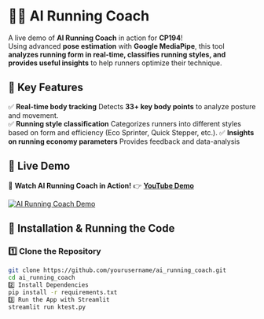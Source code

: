 # 🏃‍♂️ AI Running Coach 

A live demo of **AI Running Coach** in action for **CP194**!  
Using advanced **pose estimation** with **Google MediaPipe**, this tool **analyzes running form in real-time, classifies running styles, and provides useful insights** to help runners optimize their technique.  

## 🎯 Key Features  
✅ **Real-time body tracking** Detects **33+ key body points** to analyze posture and movement.   
✅ **Running style classification** Categorizes runners into different styles based on form and efficiency (Eco Sprinter, Quick Stepper, etc.). 
✅ **Insights on running economy parameters** Provides feedback and data-analysis

## 📸 Live Demo  
🎥 **Watch AI Running Coach in Action!** 👉 [**YouTube Demo**](https://youtu.be/iKnkPSCsl9g)  

[![AI Running Coach Demo](https://img.youtube.com/vi/iKnkPSCsl9g/maxresdefault.jpg)](https://youtu.be/iKnkPSCsl9g)

## 🔧 Installation & Running the Code  
### 1️⃣ Clone the Repository  
```bash
git clone https://github.com/yourusername/ai_running_coach.git
cd ai_running_coach
2️⃣ Install Dependencies
pip install -r requirements.txt
3️⃣ Run the App with Streamlit
streamlit run ktest.py
